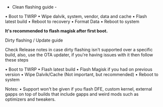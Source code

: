 - Clean flashing guide -

• Boot to TWRP
• Wipe dalvik, system, vendor, data and cache
• Flash latest build
• Reboot to recovery
• Format Data
• Reboot to system

**It's recommended to flash magisk after first boot.**

Dirty flashing / Update guide

Check Release notes in case dirty flashing isn't supported over a specific build, also, use the OTA updater, if you're having issues with it then follow these steps

• Boot to TWRP
• Flash latest build
• Flash Magisk if you had on previous version
• Wipe Dalvik/Cache (Not important, but recommended)
• Reboot to system

Notes:
• Support won't be given if you flash DFE, custom kernel, external gapps on top of builds that include gapps and weird mods such as optimizers and tweakers.
